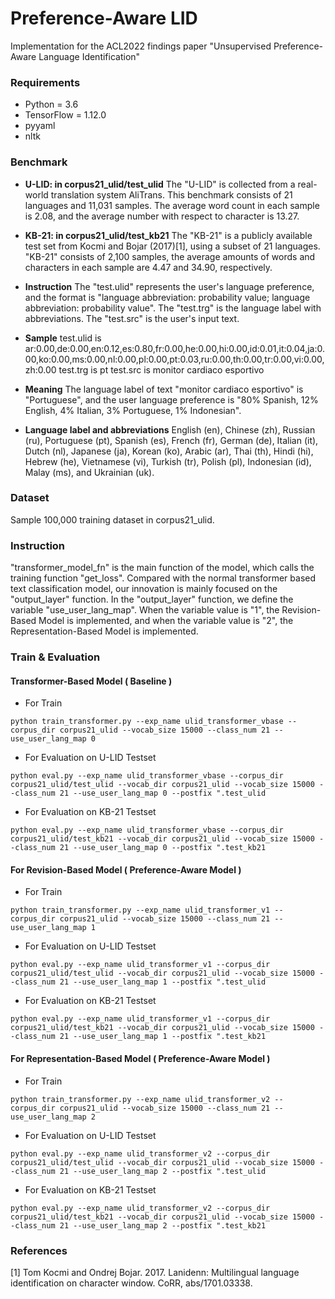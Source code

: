 # Preference-Aware LID 

Implementation for the ACL2022 findings paper "Unsupervised Preference-Aware Language Identification"

### Requirements
- Python = 3.6
- TensorFlow = 1.12.0
- pyyaml
- nltk

### Benchmark
- **U-LID:  in corpus21_ulid/test_ulid**
The "U-LID" is collected from a real-world translation system AliTrans. This benchmark consists of 21 languages and 11,031 samples. The average word count in each sample is 2.08, and the average number with respect to character is 13.27.

- **KB-21:  in corpus21_ulid/test_kb21**
The "KB-21" is a publicly available test set from Kocmi and Bojar (2017)[1], using a subset of 21 languages. "KB-21" consists of 2,100 samples, the average amounts of words and characters in each sample are 4.47 and 34.90, respectively.

- **Instruction**
The "test.ulid" represents the user's language preference, and the format is "language abbreviation: probability value; language abbreviation: probability value". 
The "test.trg" is the language label with abbreviations. 
The "test.src" is the user's input text.

- **Sample**
test.ulid is ar:0.00,de:0.00,en:0.12,es:0.80,fr:0.00,he:0.00,hi:0.00,id:0.01,it:0.04,ja:0.00,ko:0.00,ms:0.00,nl:0.00,pl:0.00,pt:0.03,ru:0.00,th:0.00,tr:0.00,vi:0.00,zh:0.00
test.trg is pt
test.src is monitor cardiaco esportivo
- **Meaning**
The language label of text "monitor cardiaco esportivo" is "Portuguese", and the user language preference is "80% Spanish, 12% English, 4% Italian, 3% Portuguese, 1% Indonesian".


- **Language label and abbreviations**
English (en), Chinese (zh), Russian (ru), Portuguese (pt), Spanish (es), French (fr), German (de), Italian (it), Dutch (nl), Japanese (ja), Korean (ko), Arabic (ar), Thai (th), Hindi (hi), Hebrew (he),  Vietnamese (vi), Turkish (tr),  Polish (pl),  Indonesian (id), Malay (ms), and Ukrainian (uk).


### Dataset

Sample 100,000 training dataset in corpus21_ulid.

### Instruction
"transformer_model_fn" is the main function of the model, which calls the training function "get_loss". Compared with the normal transformer based text classification model, our innovation is mainly focused on the "output_layer" function.
In the "output_layer" function, we define the variable "use_user_lang_map". When the variable value is "1", the Revision-Based Model is implemented, and when the variable value is "2", the Representation-Based Model is implemented.

### Train & Evaluation
#### Transformer-Based Model ( Baseline )
- For Train
```
python train_transformer.py --exp_name ulid_transformer_vbase --corpus_dir corpus21_ulid --vocab_size 15000 --class_num 21 --use_user_lang_map 0
```
- For Evaluation on U-LID Testset 
```
python eval.py --exp_name ulid_transformer_vbase --corpus_dir corpus21_ulid/test_ulid --vocab_dir corpus21_ulid --vocab_size 15000 --class_num 21 --use_user_lang_map 0 --postfix ".test_ulid
```
- For Evaluation on KB-21 Testset
```
python eval.py --exp_name ulid_transformer_vbase --corpus_dir corpus21_ulid/test_kb21 --vocab_dir corpus21_ulid --vocab_size 15000 --class_num 21 --use_user_lang_map 0 --postfix ".test_kb21
```
#### For Revision-Based Model ( Preference-Aware Model )
- For Train
```
python train_transformer.py --exp_name ulid_transformer_v1 --corpus_dir corpus21_ulid --vocab_size 15000 --class_num 21 --use_user_lang_map 1
```
- For Evaluation on U-LID Testset 
```
python eval.py --exp_name ulid_transformer_v1 --corpus_dir corpus21_ulid/test_ulid --vocab_dir corpus21_ulid --vocab_size 15000 --class_num 21 --use_user_lang_map 1 --postfix ".test_ulid
```
- For Evaluation on KB-21 Testset
```
python eval.py --exp_name ulid_transformer_v1 --corpus_dir corpus21_ulid/test_kb21 --vocab_dir corpus21_ulid --vocab_size 15000 --class_num 21 --use_user_lang_map 1 --postfix ".test_kb21
```
#### For Representation-Based Model ( Preference-Aware Model )
- For Train
```
python train_transformer.py --exp_name ulid_transformer_v2 --corpus_dir corpus21_ulid --vocab_size 15000 --class_num 21 --use_user_lang_map 2
```
- For Evaluation on U-LID Testset 
```
python eval.py --exp_name ulid_transformer_v2 --corpus_dir corpus21_ulid/test_ulid --vocab_dir corpus21_ulid --vocab_size 15000 --class_num 21 --use_user_lang_map 2 --postfix ".test_ulid
```
- For Evaluation on KB-21 Testset
```
python eval.py --exp_name ulid_transformer_v2 --corpus_dir corpus21_ulid/test_kb21 --vocab_dir corpus21_ulid --vocab_size 15000 --class_num 21 --use_user_lang_map 2 --postfix ".test_kb21
```

### References
\[1\] Tom Kocmi and Ondrej Bojar. 2017. Lanidenn: Multilingual language identification on character window. CoRR, abs/1701.03338.